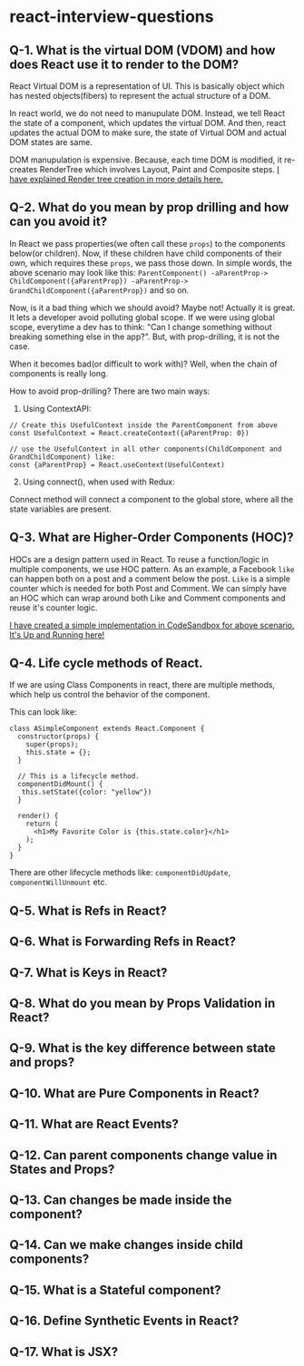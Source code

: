 # react-interview-questions

## Q-1. What is the virtual DOM (VDOM) and how does React use it to render to the DOM?
  
  React Virtual DOM is a representation of UI. This is basically object which has nested objects(fibers) to represent the actual structure of a DOM. 
  
  In react world, we do not need to manupulate DOM. Instead, we tell React the state of a component, which updates the virtual DOM. And then, react updates the actual DOM to make sure, the state of Virtual DOM and actual DOM states are same. 
  
  DOM manupulation is expensive. Because, each time DOM is modified, it re-creates RenderTree which involves Layout, Paint and Composite steps. 
  [I have explained Render tree creation in more details here.](https://github.com/mayukhr/parts_unknown/blob/main/README.md)

## Q-2. What do you mean by prop drilling and how can you avoid it?
In React we pass properties(we often call these `props`) to the components below(or children). Now, if these children have child components of their own, which requires these `props`, we pass those down.
In simple words, the above scenario may look like this:
`ParentComponent() -aParentProp-> ChildComponent({aParentProp}) -aParentProp-> GrandChildComponent({aParentProp})` and so on.

Now, is it a bad thing which we should avoid? 
Maybe not! Actually it is great. It lets a developer avoid polluting global scope. If we were using global scope, everytime a dev has to think: "Can I change something without breaking something else in the app?". But, with prop-drilling, it is not the case.

When it becomes bad(or difficult to work with)?
Well, when the chain of components is really long.

How to avoid prop-drilling?
There are two main ways:
1. Using ContextAPI:
```
// Create this UsefulContext inside the ParentComponent from above
const UsefulContext = React.createContext({aParentProp: 0})

// use the UsefulContext in all other components(ChildComponent and GrandChildComponent) like:
const {aParentProp} = React.useContext(UsefulContext)

```
2. Using connect(), when used with Redux: 

Connect method will connect a component to the global store, where all the state variables are present.

## Q-3. What are Higher-Order Components (HOC)?

HOCs are a design pattern used in React. To reuse a function/logic in multiple components, we use HOC pattern. 
As an example, a Facebook `like` can happen both on a post and a comment below the post. `Like` is a simple counter which is needed for both Post and Comment.
We can simply have an HOC which can wrap around both Like and Comment components and reuse it's counter logic.

[I have created a simple implementation in CodeSandbox for above scenario. It's Up and Running here!](https://codesandbox.io/s/hoc-example-try-00oqh?file=/src/hoc/hoc.js)


## Q-4. Life cycle methods of React.

If we are using Class Components in react, there are multiple methods, which help us control the behavior of the component. 

This can look like:
```
class ASimpleComponent extends React.Component {
  constructor(props) {
    super(props);
    this.state = {};
  }
  
  // This is a lifecycle method.
  componentDidMount() {
   this.setState({color: "yellow"})
  }
  
  render() {
    return (
      <h1>My Favorite Color is {this.state.color}</h1>
    );
  }
}
```
There are other lifecycle methods like: `componentDidUpdate`, `componentWillUnmount` etc.


## Q-5. What is Refs in React?

## Q-6. What is Forwarding Refs in React?

## Q-7. What is Keys in React?

## Q-8. What do you mean by Props Validation in React?

## Q-9. What is the key difference between state and props?

## Q-10. What are Pure Components in React?

## Q-11. What are React Events?

## Q-12. Can parent components change value in States and Props?

## Q-13. Can changes be made inside the component?

## Q-14. Can we make changes inside child components?

## Q-15. What is a Stateful component?

## Q-16. Define Synthetic Events in React?

## Q-17. What is JSX?

